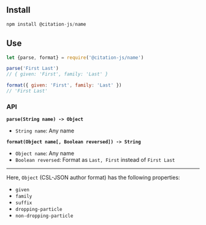 ## Install

```js
npm install @citation-js/name
```

## Use

```js
let {parse, format} = require('@citation-js/name')

parse('First Last')
// { given: 'First', family: 'Last' }

format({ given: 'First', family: 'Last' })
// 'First Last'
```

### API

**`parse(String name) -> Object`**

* `String name`: Any name

**`format(Object name[, Boolean reversed]) -> String`**

* `Object name`: Any name
* `Boolean reversed`: Format as `Last, First` instead of `First Last`

---

Here, `Object` (CSL-JSON author format) has the following properties:

* `given`
* `family`
* `suffix`
* `dropping-particle`
* `non-dropping-particle`
